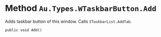 # Method `Au.Types.WTaskbarButton.Add`

Adds taskbar button of this window. Calls `ITaskbarList.AddTab`.

```
public void Add()
```
